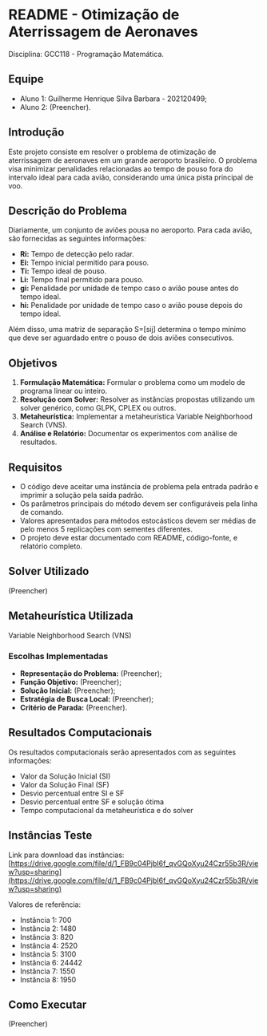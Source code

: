 # README - Otimização de Aterrissagem de Aeronaves


Disciplina: GCC118 - Programação Matemática.

## Equipe
- Aluno 1: Guilherme Henrique Silva Barbara - 202120499;
- Aluno 2: (Preencher).

## Introdução
Este projeto consiste em resolver o problema de otimização de aterrissagem de aeronaves em um grande aeroporto brasileiro. O problema visa minimizar penalidades relacionadas ao tempo de pouso fora do intervalo ideal para cada avião, considerando uma única pista principal de voo.

## Descrição do Problema
Diariamente, um conjunto de aviões pousa no aeroporto. Para cada avião, são fornecidas as seguintes informações:
- **Ri:** Tempo de detecção pelo radar.
- **Ei:** Tempo inicial permitido para pouso.
- **Ti:** Tempo ideal de pouso.
- **Li:** Tempo final permitido para pouso.
- **gi:** Penalidade por unidade de tempo caso o avião pouse antes do tempo ideal.
- **hi:** Penalidade por unidade de tempo caso o avião pouse depois do tempo ideal.

Além disso, uma matriz de separação S=[sij] determina o tempo mínimo que deve ser aguardado entre o pouso de dois aviões consecutivos.

## Objetivos
1. **Formulação Matemática:** Formular o problema como um modelo de programa linear ou inteiro.
2. **Resolução com Solver:** Resolver as instâncias propostas utilizando um solver genérico, como GLPK, CPLEX ou outros.
3. **Metaheurística:** Implementar a metaheurística Variable Neighborhood Search (VNS).
4. **Análise e Relatório:** Documentar os experimentos com análise de resultados.

## Requisitos
- O código deve aceitar uma instância de problema pela entrada padrão e imprimir a solução pela saída padrão.
- Os parâmetros principais do método devem ser configuráveis pela linha de comando.
- Valores apresentados para métodos estocásticos devem ser médias de pelo menos 5 replicações com sementes diferentes.
- O projeto deve estar documentado com README, código-fonte, e relatório completo.

## Solver Utilizado
(Preencher)

## Metaheurística Utilizada
Variable Neighborhood Search (VNS)

### Escolhas Implementadas
- **Representação do Problema:** (Preencher);
- **Função Objetivo:** (Preencher);
- **Solução Inicial:** (Preencher);
- **Estratégia de Busca Local:** (Preencher);
- **Critério de Parada:** (Preencher).

## Resultados Computacionais
Os resultados computacionais serão apresentados com as seguintes informações:
- Valor da Solução Inicial (SI)
- Valor da Solução Final (SF)
- Desvio percentual entre SI e SF
- Desvio percentual entre SF e solução ótima
- Tempo computacional da metaheurística e do solver

## Instâncias Teste
Link para download das instâncias: [https://drive.google.com/file/d/1_FB9c04PjbI6f_qvGQoXyu24Czr55b3R/view?usp=sharing](https://drive.google.com/file/d/1_FB9c04PjbI6f_qvGQoXyu24Czr55b3R/view?usp=sharing)

Valores de referência:
- Instância 1: 700
- Instância 2: 1480
- Instância 3: 820
- Instância 4: 2520
- Instância 5: 3100
- Instância 6: 24442
- Instância 7: 1550
- Instância 8: 1950

## Como Executar
(Preencher)



